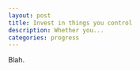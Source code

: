 ```yaml
---
layout: post
title: Invest in things you control
description: Whether you...
categories: progress
---
```


Blah.
